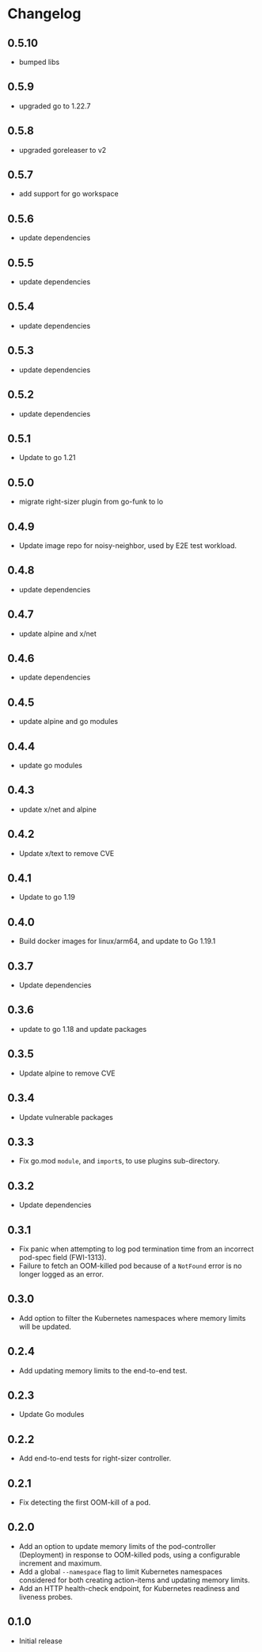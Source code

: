 # Changelog

## 0.5.10
* bumped libs

## 0.5.9
* upgraded go to 1.22.7

## 0.5.8
* upgraded goreleaser to v2

## 0.5.7
* add support for go workspace

## 0.5.6
* update dependencies

## 0.5.5
* update dependencies

## 0.5.4
* update dependencies

## 0.5.3
* update dependencies

## 0.5.2
* update dependencies

## 0.5.1
* Update to go 1.21

## 0.5.0
* migrate right-sizer plugin from go-funk to lo

## 0.4.9
* Update image repo for noisy-neighbor, used by E2E test workload.

## 0.4.8
* update dependencies

## 0.4.7
* update alpine and x/net

## 0.4.6
* update dependencies

## 0.4.5
* update alpine and go modules

## 0.4.4
* update go modules

## 0.4.3
* update x/net and alpine

## 0.4.2
* Update x/text to remove CVE

## 0.4.1
* Update to go 1.19

## 0.4.0
* Build docker images for linux/arm64, and update to Go 1.19.1

## 0.3.7
* Update dependencies

## 0.3.6
* update to go 1.18 and update packages

## 0.3.5
* Update alpine to remove CVE

## 0.3.4
* Update vulnerable packages

## 0.3.3
* Fix go.mod `module`, and `import`s, to use plugins sub-directory.

## 0.3.2
* Update dependencies
## 0.3.1
* Fix panic when attempting to log pod termination time from an incorrect pod-spec field (FWI-1313).
* Failure to fetch an OOM-killed pod because of a `NotFound` error is no longer logged as an error.

## 0.3.0
* Add option to filter the Kubernetes namespaces where memory limits will be updated.

## 0.2.4
* Add updating memory limits to the end-to-end test.

## 0.2.3
* Update Go modules

## 0.2.2
* Add end-to-end tests for right-sizer controller.

## 0.2.1

* Fix detecting the first OOM-kill of a pod.

## 0.2.0

* Add an option to update memory limits of the pod-controller (Deployment) in response to OOM-killed pods, using a configurable increment and maximum.
* Add a global `--namespace` flag to limit Kubernetes namespaces considered for both creating action-items and updating memory limits.
* Add an HTTP health-check endpoint, for Kubernetes readiness and liveness probes.

## 0.1.0

* Initial release

